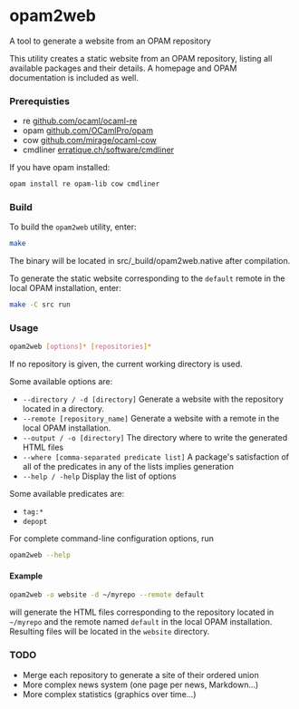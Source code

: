 opam2web
========

A tool to generate a website from an OPAM repository

This utility creates a static website from an OPAM repository, listing all 
available packages and their details. A homepage and OPAM documentation is 
included as well.

### Prerequisties

- re [github.com/ocaml/ocaml-re](https://github.com/ocaml/ocaml-re)
- opam [github.com/OCamlPro/opam](https://github.com/OCamlPro/opam)
- cow [github.com/mirage/ocaml-cow](https://github.com/mirage/ocaml-cow)
- cmdliner [erratique.ch/software/cmdliner](http://erratique.ch/software/cmdliner)

If you have opam installed:
```bash
opam install re opam-lib cow cmdliner
```

### Build

To build the `opam2web` utility, enter:
```bash
make
```
The binary will be located in src/_build/opam2web.native after compilation.

To generate the static website corresponding to the `default` remote in the
local OPAM installation, enter:
```bash
make -C src run
```

### Usage

```bash
opam2web [options]* [repositories]*
```

If no repository is given, the current working directory is used.

Some available options are:
- `--directory / -d [directory]`
    Generate a website with the repository located in a directory.
- `--remote [repository_name]`
    Generate a website with a remote in the local OPAM installation.
- `--output / -o [directory]`
    The directory where to write the generated HTML files
- `--where [comma-separated predicate list]`
    A package's satisfaction of all of the predicates in any of the lists implies generation
- `--help / -help`
    Display the list of options

Some available predicates are:
- `tag:*`
- `depopt`

For complete command-line configuration options, run
```bash
opam2web --help
```

#### Example

```bash
opam2web -o website -d ~/myrepo --remote default
```
will generate the HTML files corresponding to the repository located in 
`~/myrepo` and the remote named `default` in the local OPAM installation.
Resulting files will be located in the `website` directory.

### TODO

- Merge each repository to generate a site of their ordered union
- More complex news system (one page per news, Markdown...)
- More complex statistics (graphics over time...)
